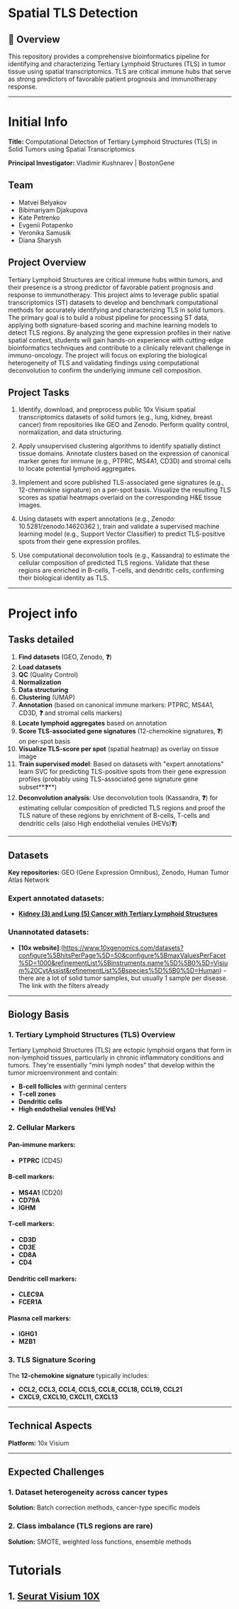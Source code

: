# Spatial TLS Detection

## 🔬 Overview

This repository provides a comprehensive bioinformatics pipeline for identifying and characterizing Tertiary Lymphoid Structures (TLS) in tumor tissue using spatial transcriptomics. TLS are critical immune hubs that serve as strong predictors of favorable patient prognosis and immunotherapy response.

---

# Initial Info

**Title:** Computational Detection of Tertiary Lymphoid Structures (TLS) in Solid Tumors using Spatial Transcriptomics

**Principal Investigator:** Vladimir Kushnarev | BostonGene

## Team
- Matvei Belyakov
- Bibimariyam Djakupova
- Kate Petrenko
- Evgenii Potapenko
- Veronika Samusik
- Diana Sharysh

## Project Overview

Tertiary Lymphoid Structures are critical immune hubs within tumors, and their presence is a strong predictor of favorable patient prognosis and response to immunotherapy. This project aims to leverage public spatial transcriptomics (ST) datasets to develop and benchmark computational methods for accurately identifying and characterizing TLS in solid tumors. The primary goal is to build a robust pipeline for processing ST data, applying both signature-based scoring and machine learning models to detect TLS regions. By analyzing the gene expression profiles in their native spatial context, students will gain hands-on experience with cutting-edge bioinformatics techniques and contribute to a clinically relevant challenge in immuno-oncology. The project will focus on exploring the biological heterogeneity of TLS and validating findings using computational deconvolution to confirm the underlying immune cell composition.

## Project Tasks

1. Identify, download, and preprocess public 10x Visium spatial transcriptomics datasets of solid tumors (e.g., lung, kidney, breast cancer) from repositories like GEO and Zenodo. Perform quality control, normalization, and data structuring.

2. Apply unsupervised clustering algorithms to identify spatially distinct tissue domains. Annotate clusters based on the expression of canonical marker genes for immune (e.g., PTPRC, MS4A1, CD3D) and stromal cells to locate potential lymphoid aggregates.

3. Implement and score published TLS-associated gene signatures (e.g., 12-chemokine signature) on a per-spot basis. Visualize the resulting TLS scores as spatial heatmaps overlaid on the corresponding H&E tissue images.

4. Using datasets with expert annotations (e.g., Zenodo: 10.5281/zenodo.14620362 ), train and validate a supervised machine learning model (e.g., Support Vector Classifier) to predict TLS-positive spots from their gene expression profiles.

5. Use computational deconvolution tools (e.g., Kassandra) to estimate the cellular composition of predicted TLS regions. Validate that these regions are enriched in B-cells, T-cells, and dendritic cells, confirming their biological identity as TLS.

---

# Project info 

## Tasks detailed

1. **Find datasets** (GEO, Zenodo, **❓**)
2. **Load datasets**
3. **QC** (Quality Control)
4. **Normalization**
5. **Data structuring**
6. **Clustering** (UMAP)
7. **Annotation** (based on canonical immune markers: PTPRC, MS4A1, CD3D, **❓** and stromal cells markers)
8. **Locate lymphoid aggregates** based on annotation
9. **Score TLS-associated gene signatures** (12-chemokine signatures, **❓**) on per-spot basis
10. **Visualize TLS-score per spot** (spatial heatmap) as overlay on tissue image
11. **Train supervised model**: Based on datasets with "expert annotations" learn SVC for predicting TLS-positive spots from their gene expression profiles (probably using TLS-associated gene signature gene subset**❓**)
12. **Deconvolution analysis**: Use deconvolution tools (Kassandra, **❓**) for estimating cellular composition of predicted TLS regions and proof the TLS nature of these regions by enrichment of B-cells, T-cells and dendritic cells (also High endothelial venules (HEVs)**❓**)

---

## Datasets

**Key repositories:** GEO (Gene Expression Omnibus), Zenodo, Human Tumor Atlas Network

### Expert annotated datasets:
- **[Kidney (3) and Lung (5) Cancer with Tertiary Lymphoid Structures](https://zenodo.org/records/14620362)**

### Unannotated datasets:

- **[10x website]**:(https://www.10xgenomics.com/datasets?configure%5BhitsPerPage%5D=50&configure%5BmaxValuesPerFacet%5D=1000&refinementList%5Binstruments.name%5D%5B0%5D=Visium%20CytAssist&refinementList%5Bspecies%5D%5B0%5D=Human) - there are a lot of solid tumor samples, but usually 1 sample per disease. The link with the filters already
---

## Biology Basis

### 1. Tertiary Lymphoid Structures (TLS) Overview

Tertiary Lymphoid Structures (TLS) are ectopic lymphoid organs that form in non-lymphoid tissues, particularly in chronic inflammatory conditions and tumors. They're essentially "mini lymph nodes" that develop within the tumor microenvironment and contain:

- **B-cell follicles** with germinal centers
- **T-cell zones**
- **Dendritic cells**
- **High endothelial venules (HEVs)**

### 2. Cellular Markers

#### Pan-immune markers:
- **PTPRC** (CD45)

#### B-cell markers:
- **MS4A1** (CD20)
- **CD79A**
- **IGHM**

#### T-cell markers:
- **CD3D**
- **CD3E**
- **CD8A**
- **CD4**

#### Dendritic cell markers:
- **CLEC9A**
- **FCER1A**

#### Plasma cell markers:
- **IGHG1**
- **MZB1**

### 3. TLS Signature Scoring

The **12-chemokine signature** typically includes:

- **CCL2, CCL3, CCL4, CCL5, CCL8, CCL18, CCL19, CCL21**
- **CXCL9, CXCL10, CXCL11, CXCL13**

---

## Technical Aspects

**Platform:** 10x Visium

---

## Expected Challenges

### 1. Dataset heterogeneity across cancer types
**Solution:** Batch correction methods, cancer-type specific models

### 2. Class imbalance (TLS regions are rare)
**Solution:** SMOTE, weighted loss functions, ensemble methods


# Tutorials
## 1. [Seurat Visium 10X](https://satijalab.org/seurat/articles/spatial_vignette#identification-of-spatially-variable-features)
